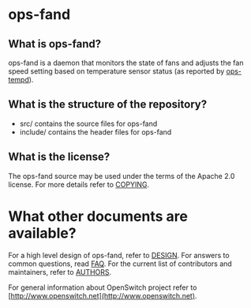 ops-fand
========

What is ops-fand?
-----------------
ops-fand is a daemon that monitors the state of fans and adjusts the fan speed setting based on temperature sensor status (as reported by [ops-tempd](https://www.openswitch.net/documents/dev/ops-tempd/DESIGN)).

What is the structure of the repository?
----------------------------------------
* src/ contains the source files for ops-fand
* include/ contains the header files for ops-fand

What is the license?
--------------------
The ops-fand source may be used under the terms of the Apache 2.0 license. For more details refer to [COPYING](https://git.openswitch.net/cgit/openswitch/ops-fand/tree/COPYING).

What other documents are available?
===================================
For a high level design of ops-fand, refer to [DESIGN](https://www.openswitch.net/documents/dev/ops-fand/DESIGN).
For answers to common questions, read [FAQ](https://git.openswitch.net/cgit/openswitch/ops-fand/tree/FAQ.md).
For the current list of contributors and maintainers, refer to [AUTHORS](https://git.openswitch.net/cgit/openswitch/ops-fand/tree/AUTHORS.md).

For general information about OpenSwitch project refer to [http://www.openswitch.net](http://www.openswitch.net).

